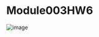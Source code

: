 # Module003HW6

![image](https://user-images.githubusercontent.com/69770483/207039928-43be9810-fc41-48d1-8aff-df4c3a0b6d51.png)
